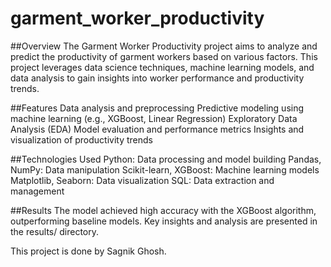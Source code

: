 # garment_worker_productivity
##Overview
The Garment Worker Productivity project aims to analyze and predict the productivity of garment workers based on various factors. This project leverages data science techniques, machine learning models, and data analysis to gain insights into worker performance and productivity trends.

##Features
Data analysis and preprocessing
Predictive modeling using machine learning (e.g., XGBoost, Linear Regression)
Exploratory Data Analysis (EDA)
Model evaluation and performance metrics
Insights and visualization of productivity trends

##Technologies Used
Python: Data processing and model building
Pandas, NumPy: Data manipulation
Scikit-learn, XGBoost: Machine learning models
Matplotlib, Seaborn: Data visualization
SQL: Data extraction and management

##Results
The model achieved high accuracy with the XGBoost algorithm, outperforming baseline models. Key insights and analysis are presented in the results/ directory.

This project is done by Sagnik Ghosh.

